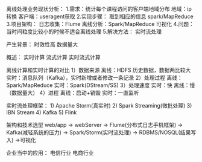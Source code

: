 离线处理业务现状分析：
  1.需求：统计每个课程访问的客户端地域分布
    地域：ip转换
    客户端：useragent获取
  2.实现步骤：
    取到相应的信息
    spark/MapReduce
  3.项目架构：
    日志收集：Flume
    离线分析：Spark/MapReduce
    可视化
  4.问题：
    当时间粒度比较小的时候不适合离线处理
  5.解决方法：
    实时流处理

产生背景：
  时效性高
  数据量大

概述：
  实时计算
  流式计算
  实时流式计算

离线计算和实时计算的对比
  1）数据来源
    离线：HDFS 历史数据，数据两比较大
    实时：消息队列（Kafka），实时新增或者修改一条记录
  2）处理过程
    离线：Spark/MapReduce
    实时：Spark(DStream/SS)
  3）处理速度
    实时：快
    离线：慢（数据量大）
  4）进程
    离线：启动+销毁
    实时：一直监听

  实时流处理框架：
    1) Apache Storm(真实时)
    2) Spark Streaming(微批处理)
    3) IBN Stream
    4) Kafka
    5) Flink

  架构和技术选型
    web/app -> webServer -> Flume(分布式日志手机框架) -> Kafka(减轻系统的压力) -> Spark/Storm(实时流处理) -> RDBMS/NOSQL(结果写入) ->可视化


  企业当中的应用：
    电信行业
    电商行业
